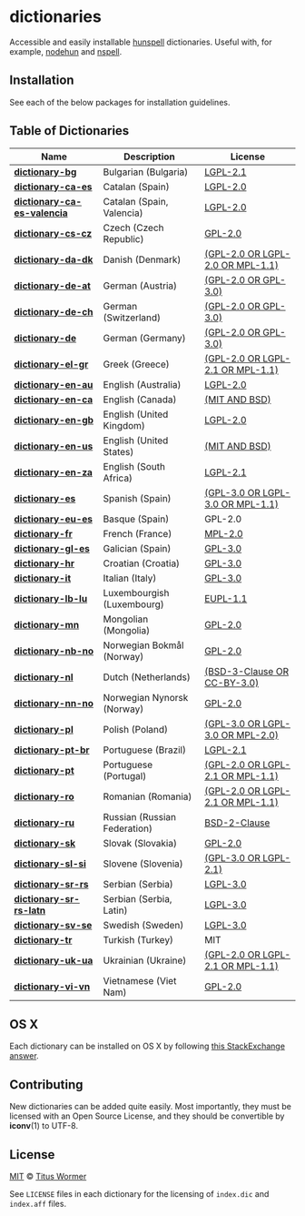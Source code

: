 # dictionaries

Accessible and easily installable [hunspell](http://hunspell.sourceforge.net)
dictionaries.  Useful with, for example,
[nodehun](https://github.com/nathanjsweet/nodehun) and
[nspell](https://github.com/wooorm/nspell).

## Installation

See each of the below packages for installation guidelines.

## Table of Dictionaries

| Name | Description | License |
| ---- | ----------- | ------- |
| **[dictionary-bg](dictionaries/bg_BG)** | Bulgarian (Bulgaria) | [LGPL-2.1](dictionaries/bg_BG/LICENSE) |
| **[dictionary-ca-es](dictionaries/ca_ES)** | Catalan (Spain) | [LGPL-2.0](dictionaries/ca_ES/LICENSE) |
| **[dictionary-ca-es-valencia](dictionaries/ca_ES-valencia)** | Catalan (Spain, Valencia) | [LGPL-2.0](dictionaries/ca_ES-valencia/LICENSE) |
| **[dictionary-cs-cz](dictionaries/cs_CZ)** | Czech (Czech Republic) | [GPL-2.0](dictionaries/cs_CZ/LICENSE) |
| **[dictionary-da-dk](dictionaries/da_DK)** | Danish (Denmark) | [(GPL-2.0 OR LGPL-2.0 OR MPL-1.1)](dictionaries/da_DK/LICENSE) |
| **[dictionary-de-at](dictionaries/de_AT)** | German (Austria) | [(GPL-2.0 OR GPL-3.0)](dictionaries/de_AT/LICENSE) |
| **[dictionary-de-ch](dictionaries/de_CH)** | German (Switzerland) | [(GPL-2.0 OR GPL-3.0)](dictionaries/de_CH/LICENSE) |
| **[dictionary-de](dictionaries/de_DE)** | German (Germany) | [(GPL-2.0 OR GPL-3.0)](dictionaries/de_DE/LICENSE) |
| **[dictionary-el-gr](dictionaries/el_GR)** | Greek (Greece) | [(GPL-2.0 OR LGPL-2.1 OR MPL-1.1)](dictionaries/el_GR/LICENSE) |
| **[dictionary-en-au](dictionaries/en_AU)** | English (Australia) | [LGPL-2.0](dictionaries/en_AU/LICENSE) |
| **[dictionary-en-ca](dictionaries/en_CA)** | English (Canada) | [(MIT AND BSD)](dictionaries/en_CA/LICENSE) |
| **[dictionary-en-gb](dictionaries/en_GB)** | English (United Kingdom) | [LGPL-2.0](dictionaries/en_GB/LICENSE) |
| **[dictionary-en-us](dictionaries/en_US)** | English (United States) | [(MIT AND BSD)](dictionaries/en_US/LICENSE) |
| **[dictionary-en-za](dictionaries/en_ZA)** | English (South Africa) | [LGPL-2.1](dictionaries/en_ZA/LICENSE) |
| **[dictionary-es](dictionaries/es_ES)** | Spanish (Spain) | [(GPL-3.0 OR LGPL-3.0 OR MPL-1.1)](dictionaries/es_ES/LICENSE) |
| **[dictionary-eu-es](dictionaries/eu_ES)** | Basque (Spain) | GPL-2.0 |
| **[dictionary-fr](dictionaries/fr_FR)** | French (France) | [MPL-2.0](dictionaries/fr_FR/LICENSE) |
| **[dictionary-gl-es](dictionaries/gl_ES)** | Galician (Spain) | [GPL-3.0](dictionaries/gl_ES/LICENSE) |
| **[dictionary-hr](dictionaries/hr_HR)** | Croatian (Croatia) | [GPL-3.0](dictionaries/hr_HR/LICENSE) |
| **[dictionary-it](dictionaries/it_IT)** | Italian (Italy) | [GPL-3.0](dictionaries/it_IT/LICENSE) |
| **[dictionary-lb-lu](dictionaries/lb_LU)** | Luxembourgish (Luxembourg) | [EUPL-1.1](dictionaries/lb_LU/LICENSE) |
| **[dictionary-mn](dictionaries/mn_MN)** | Mongolian (Mongolia) | [GPL-2.0](dictionaries/mn_MN/LICENSE) |
| **[dictionary-nb-no](dictionaries/nb_NO)** | Norwegian Bokmål (Norway) | [GPL-2.0](dictionaries/nb_NO/LICENSE) |
| **[dictionary-nl](dictionaries/nl_NL)** | Dutch (Netherlands) | [(BSD-3-Clause OR CC-BY-3.0)](dictionaries/nl_NL/LICENSE) |
| **[dictionary-nn-no](dictionaries/nn_NO)** | Norwegian Nynorsk (Norway) | [GPL-2.0](dictionaries/nn_NO/LICENSE) |
| **[dictionary-pl](dictionaries/pl_PL)** | Polish (Poland) | [(GPL-3.0 OR LGPL-3.0 OR MPL-2.0)](dictionaries/pl_PL/LICENSE) |
| **[dictionary-pt-br](dictionaries/pt_BR)** | Portuguese (Brazil) | [LGPL-2.1](dictionaries/pt_BR/LICENSE) |
| **[dictionary-pt](dictionaries/pt_PT)** | Portuguese (Portugal) | [(GPL-2.0 OR LGPL-2.1 OR MPL-1.1)](dictionaries/pt_PT/LICENSE) |
| **[dictionary-ro](dictionaries/ro_RO)** | Romanian (Romania) | [(GPL-2.0 OR LGPL-2.1 OR MPL-1.1)](dictionaries/ro_RO/LICENSE) |
| **[dictionary-ru](dictionaries/ru_RU)** | Russian (Russian Federation) | [BSD-2-Clause](dictionaries/ru_RU/LICENSE) |
| **[dictionary-sk](dictionaries/sk_SK)** | Slovak (Slovakia) | [GPL-2.0](dictionaries/sk_SK/LICENSE) |
| **[dictionary-sl-si](dictionaries/sl_SI)** | Slovene (Slovenia) | [(GPL-3.0 OR LGPL-2.1)](dictionaries/sl_SI/LICENSE) |
| **[dictionary-sr-rs](dictionaries/sr_RS)** | Serbian (Serbia) | [LGPL-3.0](dictionaries/sr_RS/LICENSE) |
| **[dictionary-sr-rs-latn](dictionaries/sr_RS-Latn)** | Serbian (Serbia, Latin) | [LGPL-3.0](dictionaries/sr_RS-Latn/LICENSE) |
| **[dictionary-sv-se](dictionaries/sv_SE)** | Swedish (Sweden) | [LGPL-3.0](dictionaries/sv_SE/LICENSE) |
| **[dictionary-tr](dictionaries/tr-TR)** | Turkish (Turkey) | MIT |
| **[dictionary-uk-ua](dictionaries/uk_UA)** | Ukrainian (Ukraine) | [(GPL-2.0 OR LGPL-2.1 OR MPL-1.1)](dictionaries/uk_UA/LICENSE) |
| **[dictionary-vi-vn](dictionaries/vi_VN)** | Vietnamese (Viet Nam) | [GPL-2.0](dictionaries/vi_VN/LICENSE) |

## OS X

Each dictionary can be installed on OS X by following
[this StackExchange answer](http://apple.stackexchange.com/a/11842).

## Contributing

New dictionaries can be added quite easily.  Most importantly, they must be
licensed with an Open Source License, and they should be convertible by
**iconv**(1) to UTF-8.

## License

[MIT](LICENSE) © [Titus Wormer](https://wooorm.com)

See `LICENSE` files in each dictionary for the licensing of `index.dic` and
`index.aff` files.
